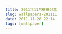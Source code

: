 ```yaml
---
title: 2011年11月壁纸分享
slug: wallpapers-201111
date: 2011-11-28 22:14
tags: [wallpaper]
---
```


<a href="http://abstract.desktopnexus.com/wallpaper/864068/"><img src="http://static.desktopnexus.com/thumbnails/864068-bigthumbnail.jpg" border="0" alt="" /></a>

<a href="http://nature.desktopnexus.com/wallpaper/864239/"><img src="http://static.desktopnexus.com/thumbnails/864239-bigthumbnail.jpg" border="0" alt="" /></a>

<a href="http://anime.desktopnexus.com/wallpaper/864156/"><img src="http://static.desktopnexus.com/thumbnails/864156-bigthumbnail.jpg" border="0" alt="" /></a>

<a href="http://abstract.desktopnexus.com/wallpaper/868363/"><img src="http://static.desktopnexus.com/thumbnails/868363-bigthumbnail.jpg" border="0" alt="" /></a>

<a href="http://abstract.desktopnexus.com/wallpaper/868369/"><img src="http://static.desktopnexus.com/thumbnails/868369-bigthumbnail.jpg" border="0" alt="" /></a>

<a href="http://abstract.desktopnexus.com/wallpaper/869269/"><img src="http://static.desktopnexus.com/thumbnails/869269-bigthumbnail.jpg" border="0" alt="" /></a>

<a href="http://abstract.desktopnexus.com/wallpaper/868384/"><img src="http://static.desktopnexus.com/thumbnails/868384-bigthumbnail.jpg" border="0" alt="" /></a>

<a href="http://anime.desktopnexus.com/wallpaper/868588/"><img src="http://static.desktopnexus.com/thumbnails/868588-bigthumbnail.jpg" border="0" alt="" /></a>

<a href="http://anime.desktopnexus.com/wallpaper/882411/"><img src="http://static.desktopnexus.com/thumbnails/882411-bigthumbnail.jpg" border="0" alt="" /></a>

<a href="http://anime.desktopnexus.com/wallpaper/881714/"><img src="http://static.desktopnexus.com/thumbnails/881714-bigthumbnail.jpg" border="0" alt="" /></a>

<a href="http://abstract.desktopnexus.com/wallpaper/883469/"><img src="http://static.desktopnexus.com/thumbnails/883469-bigthumbnail.jpg" border="0" alt="" /></a>

<a href="http://boats.desktopnexus.com/wallpaper/884646/"><img src="http://static.desktopnexus.com/thumbnails/884646-bigthumbnail.jpg" border="0" alt="" /></a>

<a href="http://nature.desktopnexus.com/wallpaper/884205/"><img src="http://static.desktopnexus.com/thumbnails/884205-bigthumbnail.jpg" border="0" alt="" /></a>

<a href="http://anime.desktopnexus.com/wallpaper/879376/"><img src="http://static.desktopnexus.com/thumbnails/879376-bigthumbnail.jpg" border="0" alt="" /></a>

<a href="http://animals.desktopnexus.com/wallpaper/877838/"><img src="http://static.desktopnexus.com/thumbnails/877838-bigthumbnail.jpg" border="0" alt="" /></a>

<a href="http://animals.desktopnexus.com/wallpaper/880194/"><img src="http://static.desktopnexus.com/thumbnails/880194-bigthumbnail.jpg" border="0" alt="" /></a>

<a href="http://animals.desktopnexus.com/wallpaper/874369/"><img src="http://static.desktopnexus.com/thumbnails/874369-bigthumbnail.jpg" border="0" alt="" /></a>

<a href="http://animals.desktopnexus.com/wallpaper/873931/"><img src="http://static.desktopnexus.com/thumbnails/873931-bigthumbnail.jpg" border="0" alt="" /></a>

<a href="http://videogames.desktopnexus.com/wallpaper/864208/"><img src="http://static.desktopnexus.com/thumbnails/864208-bigthumbnail.jpg" border="0" alt="" /></a>

<a href="http://videogames.desktopnexus.com/wallpaper/864639/"><img src="http://static.desktopnexus.com/thumbnails/864639-bigthumbnail.jpg" border="0" alt="" /></a>
